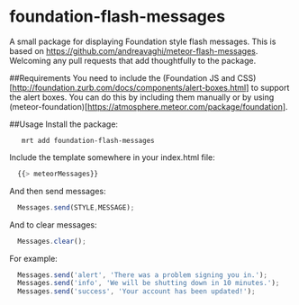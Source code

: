 foundation-flash-messages
=========================

A small package for displaying Foundation style flash messages. This is based on https://github.com/andreavaghi/meteor-flash-messages. Welcoming any pull requests that add thoughtfully to the package.

##Requirements
You need to include the (Foundation JS and CSS)[http://foundation.zurb.com/docs/components/alert-boxes.html] to support the alert boxes. You can do this by including them manually or by using (meteor-foundation)[https://atmosphere.meteor.com/package/foundation].

##Usage
Install the package:
```
   mrt add foundation-flash-messages
```

Include the template somewhere in your index.html file:
```javascript
  {{> meteorMessages}}
```
And then send messages:
```javascript
  Messages.send(STYLE,MESSAGE);
```
And to clear messages:
```javascript
  Messages.clear();
```
For example:
```javascript
  Messages.send('alert', 'There was a problem signing you in.');
  Messages.send('info', 'We will be shutting down in 10 minutes.');
  Messages.send('success', 'Your account has been updated!');
